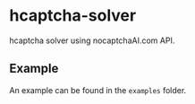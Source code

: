 # hcaptcha-solver
hcaptcha solver using nocaptchaAI.com API.

## Example
An example can be found in the `examples` folder.